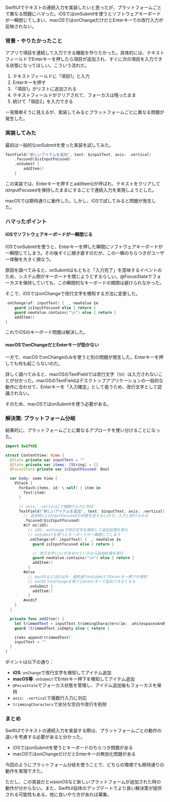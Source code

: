 SwiftUIでテキストの連続入力を実装したいと思ったが、プラットフォームごとで異なる問題にハマった。iOSではonSubmitを使うとソフトウェアキーボードが一瞬閉じてしまい、macOSではonChangeだけだとEnterキーでの改行入力が反映されない。

### 背景・やりたかったこと

アプリで項目を連続して入力できる機能を作りたかった。具体的には、テキストフィールドでEnterキーを押したら項目が追加され、すぐに次の項目を入力できる状態になってほしい。こういう流れだ。

1. テキストフィールドに「項目1」と入力
2. Enterキーを押す
3. 「項目1」がリストに追加される
4. テキストフィールドがクリアされて、フォーカスは残ったまま
5. 続けて「項目2」を入力できる

一見簡単そうに見えるが、実装してみるとプラットフォームごとに異なる問題が発生した。

### 実装してみた

最初は一般的なonSubmitを使った実装を試してみた。

```swift
TextField("新しいアイテムを追加", text: $inputText, axis: .vertical)
    .focused($isInputFocused)
    .onSubmit {
        addItem()
    }
```

この実装では、Enterキーを押すとaddItem()が呼ばれ、テキストをクリアしてisInputFocusedを保持したままにすることで連続入力を実現しようとした。

macOSでは期待通りに動作した。しかし、iOSで試してみると問題が発生した。

### ハマったポイント

#### iOSでソフトウェアキーボードが一瞬閉じる

iOSでonSubmitを使うと、Enterキーを押した瞬間にソフトウェアキーボードが一瞬閉じてしまう。その後すぐに開き直すのだが、この一瞬のちらつきがユーザー体験を大きく損なう。

原因を調べてみると、onSubmitはもともと「入力完了」を意味するイベントのため、システム側がキーボードを閉じようとするらしい。@FocusStateでフォーカスを保持していても、この瞬間的なキーボードの開閉は避けられなかった。

そこで、iOSではonChangeで改行文字を検知する方法に変更した。

```swift
.onChange(of: inputText) { _, newValue in
    guard isInputFocused else { return }
    guard newValue.contains("\n") else { return }
    addItem()
}
```

これでiOSのキーボード問題は解決した。

#### macOSでonChangeだとEnterキーが効かない  

一方で、macOSでonChangeのみを使うと別の問題が発生した。Enterキーを押しても何も起こらないのだ。

詳しく調べてみると、macOSのTextFieldでは改行文字（\n）は入力されないことが分かった。macOSのTextFieldはデスクトップアプリケーションの一般的な動作に合わせて、Enterキーを「入力確定」として扱うため、改行文字として認識されない。

そのため、macOSではonSubmitを使う必要がある。

### 解決策: プラットフォーム分岐

結果的に、プラットフォームごとに異なるアプローチを使い分けることになった。

```swift
import SwiftUI

struct ContentView: View {
  @State private var inputText = ""
  @State private var items: [String] = []
  @FocusState private var isInputFocused: Bool

  var body: some View {
    VStack {
      ForEach(items, id: \.self) { item in
        Text(item)
      }

      // axis: .verticalで複数行入力に対応
      TextField("新しいアイテムを追加", text: $inputText, axis: .vertical)
        // 追加時にisInputFocusedの状態を変えないので、入力し続けられる
        .focused($isInputFocused)
        #if os(iOS)
          // iOS: onChangeで改行文字を検知して追加処理を実行
          // onSubmitを使うとキーボードが一瞬閉じてしまう
          .onChange(of: inputText) { _, newValue in
            guard isInputFocused else { return }

            // 改行文字(\n)が含まれているなら追加処理を実行
            guard newValue.contains("\n") else { return }
            addItem()
          }
        #else
          // macOSなどiOS以外: 通常通りonSubmitでEnterキー押下を検知
          // macOSでonChangeを使うとEnterキーで追加できなくなる
          .onSubmit {
            addItem()
          }
        #endif
    }
  }

  private func addItem() {
    let trimmedText = inputText.trimmingCharacters(in: .whitespacesAndNewlines)
    guard !trimmedText.isEmpty else { return }

    items.append(trimmedText)
    inputText = ""
  }
}
```

ポイントは以下の通り：

- **iOS**: `onChange`で改行文字を検知してアイテム追加
- **macOS等**: `onSubmit`でEnterキー押下を検知してアイテム追加
- `@FocusState`でフォーカス状態を管理し、アイテム追加後もフォーカスを保持
- `axis: .vertical`で複数行入力に対応
- `trimmingCharacters`で余分な空白や改行を削除

### まとめ

SwiftUIでテキストの連続入力を実装する際は、プラットフォームごとの動作の違いを考慮する必要があると分かった。

- iOSではonSubmitを使うとキーボードのちらつき問題がある
- macOSではonChangeだけだとEnterキーの無効化問題がある

今回のようにプラットフォーム分岐を使うことで、どちらの環境でも期待通りの動作を実現できた。

ただし、この実装だとvisionOSなど新しいプラットフォームが追加された時の動作が分からない。また、SwiftUI自体のアップデートでより良い解決策が提供される可能性もある。他に良いやり方があれば募集。